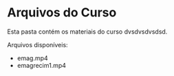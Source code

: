 # Arquivos do Curso

Esta pasta contém os materiais do curso dvsdvsdvsdsd.

Arquivos disponíveis:
- emag.mp4
- emagrecim1.mp4